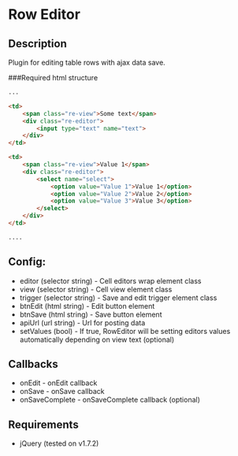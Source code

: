 Row Editor
==========

## Description

Plugin for editing table rows with ajax data save.

###Required html structure
````html
...

<td>
    <span class="re-view">Some text</span>
    <div class="re-editor">
        <input type="text" name="text">
    </div>
</td>

<td>
    <span class="re-view">Value 1</span>
    <div class="re-editor">
        <select name="select">
            <option value="Value 1">Value 1</option>
            <option value="Value 2">Value 2</option>
            <option value="Value 3">Value 3</option>
        </select>
    </div>
</td>

....
````

## Config:

* editor (selector string) - Cell editors wrap element class
* view (selector string) - Cell view element class
* trigger (selector string) - Save and edit trigger element class
* btnEdit (html string) - Edit button element
* btnSave (html string) - Save button element
* apiUrl (url string) - Url for posting data
* setValues (bool) - If true, RowEditor will be setting editors values automatically depending on view text (optional)

## Callbacks

* onEdit - onEdit callback
* onSave - onSave callback
* onSaveComplete - onSaveComplete callback (optional)

## Requirements

* jQuery (tested on v1.7.2)